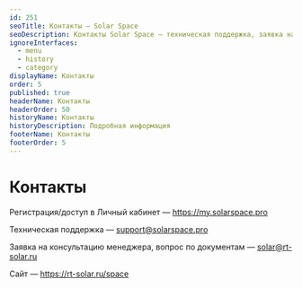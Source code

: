 ```yaml
---
id: 251
seoTitle: Контакты — Solar Space
seoDescription: Контакты Solar Space — техническая поддержка, заявка на консультацию менеджера, вопрос по документам, запрос на круглосуточную техподдержку или индивидуальные условия
ignoreInterfaces:
  - menu
  - history
  - category
displayName: Контакты
order: 5
published: true
headerName: Контакты
headerOrder: 50
historyName: Контакты
historyDescription: Подробная информация
footerName: Контакты
footerOrder: 5
---
```


# Контакты

Регистрация/доступ в Личный кабинет — https://my.solarspace.pro  

Техническая поддержка — support@solarspace.pro  

Заявка на консультацию менеджера, вопрос по документам  — solar@rt-solar.ru

Сайт — https://rt-solar.ru/space